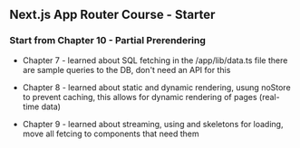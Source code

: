 ## Next.js App Router Course - Starter

### Start from Chapter 10 - Partial Prerendering

- Chapter 7 - learned about SQL fetching in the /app/lib/data.ts file there are sample queries to the DB, don't need an API for this

- Chapter 8 - learned about static and dynamic rendering, usung noStore to prevent caching, this allows for dynamic rendering of pages (real-time data)

- Chapter 9 - learned about streaming, using <Suspense /> and skeletons for loading, move all fetcing to components that need them
